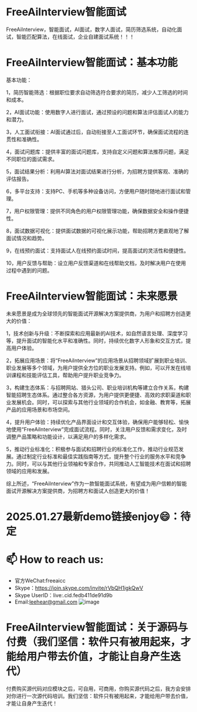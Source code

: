 # FreeAiInterview智能面试
FreeAiInterview，智能面试，AI面试，数字人面试，简历筛选系统，自动化面试，智能匹配算法，在线面试，企业自建面试系统！！！

# FreeAiInterview智能面试：基本功能

基本功能：

1，简历智能筛选：根据职位要求自动筛选符合要求的简历，减少人工筛选的时间和成本。
    
2，AI面试功能：使用数字人进行面试，通过预设的问题和算法评估面试人的能力和潜力。
    
3，人工面试衔接：AI面试通过后，自动衔接至人工面试环节，确保面试流程的连贯性和准确性。
    
4，面试问题库：提供丰富的面试问题库，支持自定义问题和算法推荐问题，满足不同职位的面试需求。
    
5，面试结果分析：利用AI算法对面试结果进行分析，为招聘方提供客观、准确的评估报告。
    
6，多平台支持：支持PC、手机等多种设备访问，方便用户随时随地进行面试和管理。
    
7，用户权限管理：提供不同角色的用户权限管理功能，确保数据安全和操作便捷性。
    
8，面试数据可视化：提供面试数据的可视化展示功能，帮助招聘方更直观地了解面试情况和趋势。

9，在线预约面试：支持面试人在线预约面试时间，提高面试的灵活性和便捷性。

10，用户反馈与帮助：设立用户反馈渠道和在线帮助文档，及时解决用户在使用过程中遇到的问题。

# FreeAiInterview智能面试：未来愿景

未来愿景是成为全球领先的智能面试开源解决方案提供商，为用户和招聘方创造更大的价值：

1，技术创新与升级：不断探索和应用最新的AI技术，如自然语言处理、深度学习等，提升面试的智能化水平和准确性。同时，持续优化数字人形象和交互方式，提高用户体验。

2，拓展应用场景：将“FreeAiInterview”的应用场景从招聘领域扩展到职业培训、职业发展等多个领域，为用户提供全方位的职业发展支持。例如，可以开发在线培训课程和技能评估工具，帮助用户提升职业竞争力。

3，构建生态体系：与招聘网站、猎头公司、职业培训机构等建立合作关系，构建智能招聘生态体系。通过整合各方资源，为用户提供更便捷、高效的求职渠道和职业发展机会。同时，可以探索与其他行业领域的合作机会，如金融、教育等，拓展产品的应用场景和市场空间。

4，提升用户体验：持续优化产品界面设计和交互体验，确保用户能够轻松、愉快地使用“FreeAiInterview”完成面试流程。同时，关注用户反馈和需求变化，及时调整产品策略和功能设计，以满足用户的多样化需求。

5，推动行业标准化：积极参与面试和招聘行业的标准化工作，推动行业规范发展。通过制定行业标准和最佳实践指南等方式，提升整个行业的服务水平和竞争力。同时，可以与其他行业领袖和专家合作，共同推动人工智能技术在面试和招聘领域的应用和发展。

综上所述，“FreeAiInterview”作为一款智能面试系统，有望成为用户信赖的智能面试开源解决方案提供商，为招聘方和面试人创造更大的价值！

# 2025.01.27最新demo链接enjoy😄：待定

# 📫 How to reach us:
- 官方WeChat:freeaicc
- Skype：https://join.skype.com/invite/rVbQH1igkQwV
- Skype UserID：live:.cid.fedb411de91d9b
- Email:leehear@gmail.com 
![image](https://github.com/user-attachments/assets/1da1fbaa-6da9-4b7f-99b9-f9ac6a5bfa39)

# FreeAiInterview智能面试：关于源码与付费（我们坚信：软件只有被用起来，才能给用户带去价值，才能让自身产生迭代）
付费购买源代码对应模块之后，可自用，可商用，你购买源代码之后，我方会安排对你进行一次源代码培训。我们坚信：软件只有被用起来，才能给用户带去价值，才能让自身产生迭代！
